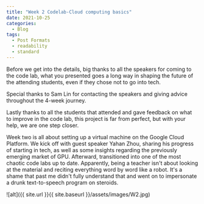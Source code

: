 ```yaml
---
title: "Week 2 Codelab-Cloud computing basics"
date: 2021-10-25
categories:
  - Blog
tags:
  - Post Formats
  - readability
  - standard
---
```


Before we get into the details, big thanks to all the speakers for coming to the code lab, what you presented goes a long way in shaping the future of the attending students, even if they chose not to go into tech.

Special thanks to Sam Lin for contacting the speakers and giving advice throughout the 4-week journey.

Lastly thanks to all the students that attended and gave feedback on what to improve in the code lab, this project is far from perfect, but with your help, we are one step closer.
 
Week two is all about setting up a virtual machine on the Google Cloud Platform. We kick off with guest speaker Yahan Zhou, sharing his progress of starting in tech, as well as some insights regarding the previously emerging market of GPU.
Afterward, transitioned into one of the most chaotic code labs up to date. Apparently, being a teacher isn't about looking at the material and reciting everything word by word like a robot. It's a shame that past me didn't fully understand that and went on to impersonate a drunk text-to-speech program on steroids.

![alt]({{ site.url }}{{ site.baseurl }}/assets/images/W2.jpg)
